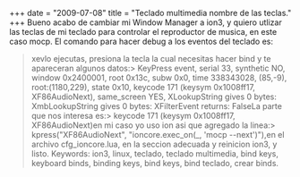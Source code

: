 +++
date = "2009-07-08"
title = "Teclado multimedia nombre de las teclas."
+++
Bueno acabo de cambiar mi Window Manager a ion3, y quiero utlizar las teclas de mi teclado para controlar el reproductor de musica, en este caso mocp. El comando para hacer debug a los eventos del teclado es:

> xevlo ejecutas, presiona la tecla la cual necesitas hacer bind y te apareceran algunos datos:> KeyPress event, serial 33, synthetic NO, window 0x2400001, root 0x13c, subw 0x0, time 338343028, (85,-9), root:(1180,229), state 0x10, keycode 171 (keysym 0x1008ff17, XF86AudioNext), same\_screen YES, XLookupString gives 0 bytes: XmbLookupString gives 0 bytes: XFilterEvent returns: FalseLa parte que nos interesa es:> keycode 171 (keysym 0x1008ff17, XF86AudioNext)en mi caso yo uso ion asi que agregado la linea:> kpress("XF86AudioNext", "ioncore.exec\_on(\_, 'mocp --next')"),en el archivo cfg\_ioncore.lua, en la seccion adecuada y reinicion ion3, y listo. Keywords: ion3, linux, teclado, teclado multimedia, bind keys, keyboard binds, binding keys, bind keys, bind teclado, crear binds.

